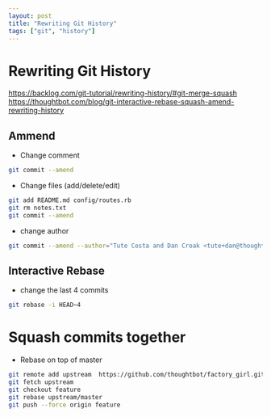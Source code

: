 ```yaml
---
layout: post
title: "Rewriting Git History"
tags: ["git", "history"]
---
```


# Rewriting Git History

https://backlog.com/git-tutorial/rewriting-history/#git-merge-squash
https://thoughtbot.com/blog/git-interactive-rebase-squash-amend-rewriting-history

## Ammend

* Change comment

```bash
git commit --amend
```

- Change files (add/delete/edit)

```bash
git add README.md config/routes.rb
git rm notes.txt
git commit --amend
```

- change author

```bash
git commit --amend --author="Tute Costa and Dan Croak <tute+dan@thoughtbot.com>"
```

## Interactive Rebase

- change the last 4 commits

```bash
git rebase -i HEAD~4
```

# Squash commits together

- Rebase on top of master

```bash
git remote add upstream  https://github.com/thoughtbot/factory_girl.git
git fetch upstream 
git checkout feature
git rebase upstream/master
git push --force origin feature
```
